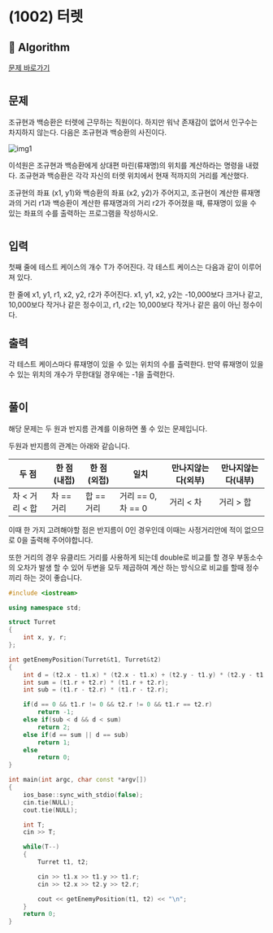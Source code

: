 # (1002) 터렛
## :100: Algorithm
[문제 바로가기](https://www.acmicpc.net/problem/1002)
#
## 문제
조규현과 백승환은 터렛에 근무하는 직원이다. 하지만 워낙 존재감이 없어서 인구수는 차지하지 않는다. 다음은 조규현과 백승환의 사진이다.

![img1](https://www.acmicpc.net/upload/201003/dfcmhrjj_142c3w76qg8_b.jpg)

이석원은 조규현과 백승환에게 상대편 마린(류재명)의 위치를 계산하라는 명령을 내렸다. 조규현과 백승환은 각각 자신의 터렛 위치에서 현재 적까지의 거리를 계산했다.

조규현의 좌표 (x1, y1)와 백승환의 좌표 (x2, y2)가 주어지고, 조규현이 계산한 류재명과의 거리 r1과 백승환이 계산한 류재명과의 거리 r2가 주어졌을 때, 류재명이 있을 수 있는 좌표의 수를 출력하는 프로그램을 작성하시오.
#
## 입력
첫째 줄에 테스트 케이스의 개수 T가 주어진다. 각 테스트 케이스는 다음과 같이 이루어져 있다.

한 줄에 x1, y1, r1, x2, y2, r2가 주어진다. x1, y1, x2, y2는 -10,000보다 크거나 같고, 10,000보다 작거나 같은 정수이고, r1, r2는 10,000보다 작거나 같은 음이 아닌 정수이다.
## 출력
각 테스트 케이스마다 류재명이 있을 수 있는 위치의 수를 출력한다. 만약 류재명이 있을 수 있는 위치의 개수가 무한대일 경우에는 -1을 출력한다.
#
## 풀이
해당 문제는 두 원과 반지름 관계를 이용하면 풀 수 있는 문제입니다.

두원과 반지름의 관계는 아래와 같습니다.

|두 점|한 점(내접)|한 점(외접)|일치|만나지않는다(외부)|만나지않는다(내부)|
|---|---|---|---|---|---|
|차 < 거리 < 합|차 == 거리|합 == 거리|거리 == 0, 차 == 0|거리 < 차|거리 > 합|

이때 한 가지 고려해야할 점은 반지름이 0인 경우인데 이때는 사정거리안에 적이 없으므로 0을 출력해 주어야합니다.   

또한 거리의 경우 유클리드 거리를 사용하게 되는데 double로 비교를 할 경우 부동소수의 오차가 발생 할 수 있어 두변을 모두 제곱하여 계산 하는 방식으로 비교를 할때 정수 끼리 하는 것이 좋습니다.

```cpp
#include <iostream>

using namespace std;

struct Turret
{
    int x, y, r;
};

int getEnemyPosition(Turret&t1, Turret&t2)
{
    int d = (t2.x - t1.x) * (t2.x - t1.x) + (t2.y - t1.y) * (t2.y - t1.y);
    int sum = (t1.r + t2.r) * (t1.r + t2.r);
    int sub = (t1.r - t2.r) * (t1.r - t2.r);

    if(d == 0 && t1.r != 0 && t2.r != 0 && t1.r == t2.r)
        return -1;
    else if(sub < d && d < sum)
        return 2;
    else if(d == sum || d == sub)
        return 1;
    else
        return 0;
}

int main(int argc, char const *argv[])
{
    ios_base::sync_with_stdio(false);
    cin.tie(NULL);
    cout.tie(NULL);

    int T;
    cin >> T;

    while(T--)
    {
        Turret t1, t2;

        cin >> t1.x >> t1.y >> t1.r;
        cin >> t2.x >> t2.y >> t2.r;

        cout << getEnemyPosition(t1, t2) << "\n";
    }
    return 0;
}
```